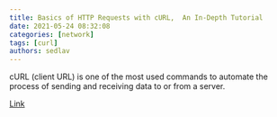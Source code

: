 ```yaml
---
title: Basics of HTTP Requests with cURL,  An In-Depth Tutorial
date: 2021-05-24 08:32:08
categories: [network]
tags: [curl]
authors: sedlav
---
```


cURL (client URL) is one of the most used commands to automate the process of sending and receiving data to or from a server.

[Link](https://bytexd.com/basics-http-requests-curl-tutorial/)

